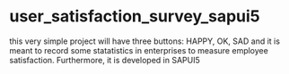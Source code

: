 # user_satisfaction_survey_sapui5 
this very simple project will have three buttons: HAPPY, OK, SAD 
and it is meant to record some statatistics in enterprises to measure employee satisfaction.
Furthermore, it is developed in SAPUI5